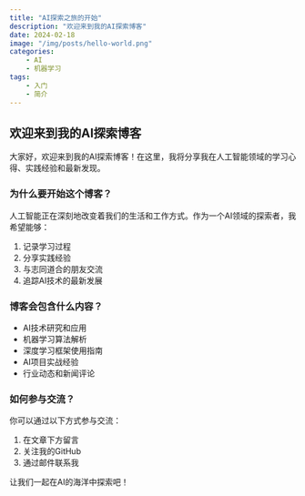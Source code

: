 ```yaml
---
title: "AI探索之旅的开始"
description: "欢迎来到我的AI探索博客"
date: 2024-02-18
image: "/img/posts/hello-world.png"
categories:
    - AI
    - 机器学习
tags:
    - 入门
    - 简介
---
```


## 欢迎来到我的AI探索博客

大家好，欢迎来到我的AI探索博客！在这里，我将分享我在人工智能领域的学习心得、实践经验和最新发现。

### 为什么要开始这个博客？

人工智能正在深刻地改变着我们的生活和工作方式。作为一个AI领域的探索者，我希望能够：

1. 记录学习过程
2. 分享实践经验
3. 与志同道合的朋友交流
4. 追踪AI技术的最新发展

### 博客会包含什么内容？

- AI技术研究和应用
- 机器学习算法解析
- 深度学习框架使用指南
- AI项目实战经验
- 行业动态和新闻评论

### 如何参与交流？

你可以通过以下方式参与交流：

1. 在文章下方留言
2. 关注我的GitHub
3. 通过邮件联系我

让我们一起在AI的海洋中探索吧！ 